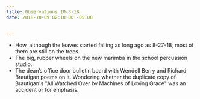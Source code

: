 ```yaml
---
title: Observations 10-3-18
date: 2018-10-09 02:18:00 -05:00


---
```


- How, although the leaves started falling as long ago as 8-27-18, most of them are still on the trees.
- The big, rubber wheels on the new marimba in the school percussion studio.
- The dean’s office door bulletin board with Wendell Berry and Richard Brautigan poems on it. Wondering whether the duplicate copy of Brautigan's "All Watched Over by Machines of Loving Grace" was an accident or for emphasis.